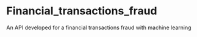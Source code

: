 # Financial_transactions_fraud
An API developed for a financial transactions fraud with machine learning
